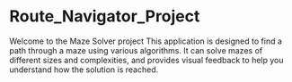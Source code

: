 # Route_Navigator_Project
Welcome to the Maze Solver project This application is designed to find a path through a maze using various algorithms. It can solve mazes of different sizes and complexities, and provides visual feedback to help you understand how the solution is reached.
